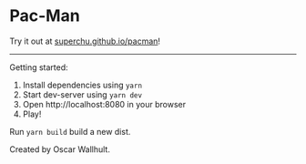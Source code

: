 # Pac-Man

Try it out at [superchu.github.io/pacman](https://superchu.github.io/pacman/)!

---

Getting started:  
1. Install dependencies using `yarn`  
2. Start dev-server using `yarn dev`  
3. Open http://localhost:8080 in your browser  
4. Play!  

Run `yarn build` build a new dist.

Created by Oscar Wallhult.
